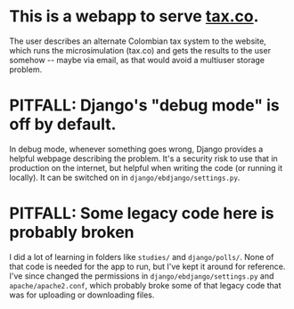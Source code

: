 # This is a webapp to serve [tax.co](https://github.com/ofiscal/tax.co).

The user describes an alternate Colombian tax system to the website,
which runs the microsimulation (tax.co)
and gets the results to the user somehow -- maybe via email,
as that would avoid a multiuser storage problem.


# PITFALL: Django's "debug mode" is off by default.

In debug mode, whenever something goes wrong,
Django provides a helpful webpage describing the problem.
It's a security risk to use that in production on the internet,
but helpful when writing the code (or running it locally).
It can be switched on in `django/ebdjango/settings.py`.


# PITFALL: Some legacy code here is probably broken

I did a lot of learning in folders like `studies/` and `django/polls/`.
None of that code is needed for the app to run,
but I've kept it around for reference.
I've since changed the permissions in
`django/ebdjango/settings.py` and `apache/apache2.conf`,
which probably broke some of that legacy code that was for uploading or downloading files.
